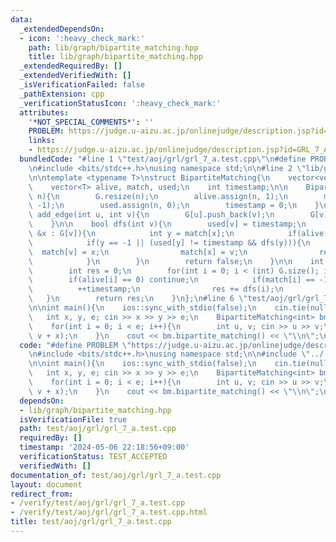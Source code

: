 ```yaml
---
data:
  _extendedDependsOn:
  - icon: ':heavy_check_mark:'
    path: lib/graph/bipartite_matching.hpp
    title: lib/graph/bipartite_matching.hpp
  _extendedRequiredBy: []
  _extendedVerifiedWith: []
  _isVerificationFailed: false
  _pathExtension: cpp
  _verificationStatusIcon: ':heavy_check_mark:'
  attributes:
    '*NOT_SPECIAL_COMMENTS*': ''
    PROBLEM: https://judge.u-aizu.ac.jp/onlinejudge/description.jsp?id=GRL_7_A
    links:
    - https://judge.u-aizu.ac.jp/onlinejudge/description.jsp?id=GRL_7_A
  bundledCode: "#line 1 \"test/aoj/grl/grl_7_a.test.cpp\"\n#define PROBLEM \"https://judge.u-aizu.ac.jp/onlinejudge/description.jsp?id=GRL_7_A\"\
    \n#include <bits/stdc++.h>\nusing namespace std;\n\n#line 2 \"lib/graph/bipartite_matching.hpp\"\
    \n\ntemplate <typename T>\nstruct BipartiteMatching{\n    vector<vector<T>> G;\n\
    \    vector<T> alive, match, used;\n    int timestamp;\n\n    BipartiteMatching(int\
    \ n){\n        G.resize(n);\n        alive.assign(n, 1);\n        match.assign(n,\
    \ -1);\n        used.assign(n, 0);\n        timestamp = 0;\n    }\n\n    void\
    \ add_edge(int u, int v){\n        G[u].push_back(v);\n        G[v].push_back(u);\n\
    \    }\n\n    bool dfs(int v){\n        used[v] = timestamp;\n        for(auto\
    \ &x : G[v]){\n            int y = match[x];\n            if(alive[x] == 0) continue;\n\
    \            if(y == -1 || (used[y] != timestamp && dfs(y))){\n              \
    \  match[v] = x;\n                match[x] = v;\n                return true;\n\
    \            }\n        }\n        return false;\n    }\n\n    int bipartite_matching(){\n\
    \        int res = 0;\n        for(int i = 0; i < (int) G.size(); i++){\n    \
    \        if(alive[i] == 0) continue;\n            if(match[i] == -1){\n      \
    \          ++timestamp;\n                res += dfs(i);\n            }\n     \
    \   }\n        return res;\n    }\n};\n#line 6 \"test/aoj/grl/grl_7_a.test.cpp\"\
    \n\nint main(){\n    ios::sync_with_stdio(false);\n    cin.tie(nullptr);\n\n \
    \   int x, y, e; cin >> x >> y >> e;\n    BipartiteMatching<int> bm(x + y);\n\
    \    for(int i = 0; i < e; i++){\n        int u, v; cin >> u >> v;\n        bm.add_edge(u,\
    \ v + x);\n    }\n    cout << bm.bipartite_matching() << \"\\n\";\n}\n"
  code: "#define PROBLEM \"https://judge.u-aizu.ac.jp/onlinejudge/description.jsp?id=GRL_7_A\"\
    \n#include <bits/stdc++.h>\nusing namespace std;\n\n#include \"../../../lib/graph/bipartite_matching.hpp\"\
    \n\nint main(){\n    ios::sync_with_stdio(false);\n    cin.tie(nullptr);\n\n \
    \   int x, y, e; cin >> x >> y >> e;\n    BipartiteMatching<int> bm(x + y);\n\
    \    for(int i = 0; i < e; i++){\n        int u, v; cin >> u >> v;\n        bm.add_edge(u,\
    \ v + x);\n    }\n    cout << bm.bipartite_matching() << \"\\n\";\n}\n"
  dependsOn:
  - lib/graph/bipartite_matching.hpp
  isVerificationFile: true
  path: test/aoj/grl/grl_7_a.test.cpp
  requiredBy: []
  timestamp: '2024-05-06 22:18:56+09:00'
  verificationStatus: TEST_ACCEPTED
  verifiedWith: []
documentation_of: test/aoj/grl/grl_7_a.test.cpp
layout: document
redirect_from:
- /verify/test/aoj/grl/grl_7_a.test.cpp
- /verify/test/aoj/grl/grl_7_a.test.cpp.html
title: test/aoj/grl/grl_7_a.test.cpp
---
```

